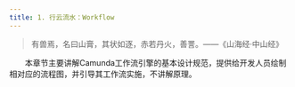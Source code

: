 ```yaml
---
title: 1. 行云流水：Workflow
---
```


> 有兽焉，名曰山膏，其状如逐，赤若丹火，善詈。——《山海经·中山经》

&ensp;&ensp;&ensp;&ensp;本章节主要讲解Camunda工作流引擎的基本设计规范，提供给开发人员绘制相对应的流程图，并引导其工作流实施，不讲解原理。
